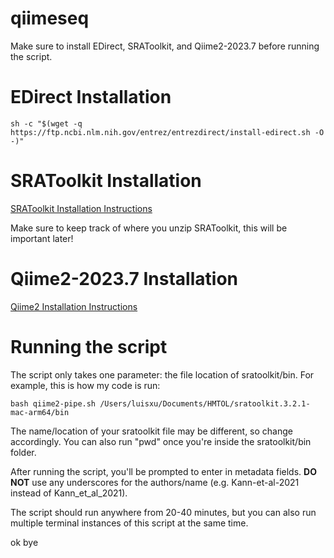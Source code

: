 # qiimeseq

Make sure to install EDirect, SRAToolkit, and Qiime2-2023.7 before running the script.

# EDirect Installation
```
sh -c "$(wget -q https://ftp.ncbi.nlm.nih.gov/entrez/entrezdirect/install-edirect.sh -O -)"
```

# SRAToolkit Installation
[SRAToolkit Installation Instructions](https://github.com/ncbi/sra-tools/wiki/02.-Installing-SRA-Toolkit)

Make sure to keep track of where you unzip SRAToolkit, this will be important later!


# Qiime2-2023.7 Installation
[Qiime2 Installation Instructions](https://docs.qiime2.org/2023.7/install/)

# Running the script
The script only takes one parameter: the file location of sratoolkit/bin. For example, this is how my code is run:
```
bash qiime2-pipe.sh /Users/luisxu/Documents/HMTOL/sratoolkit.3.2.1-mac-arm64/bin
```
The name/location of your sratoolkit file may be different, so change accordingly. You can also run "pwd" once you're inside the sratoolkit/bin folder.

After running the script, you'll be prompted to enter in metadata fields. **DO NOT** use any underscores for the authors/name (e.g. Kann-et-al-2021 instead of Kann_et_al_2021).

The script should run anywhere from 20-40 minutes, but you can also run multiple terminal instances of this script at the same time.

ok bye
